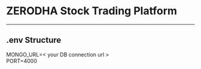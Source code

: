# ZERODHA Stock Trading Platform

---

## .env Structure <br>
MONGO_URL=< your DB connection url > <br>
PORT=4000
